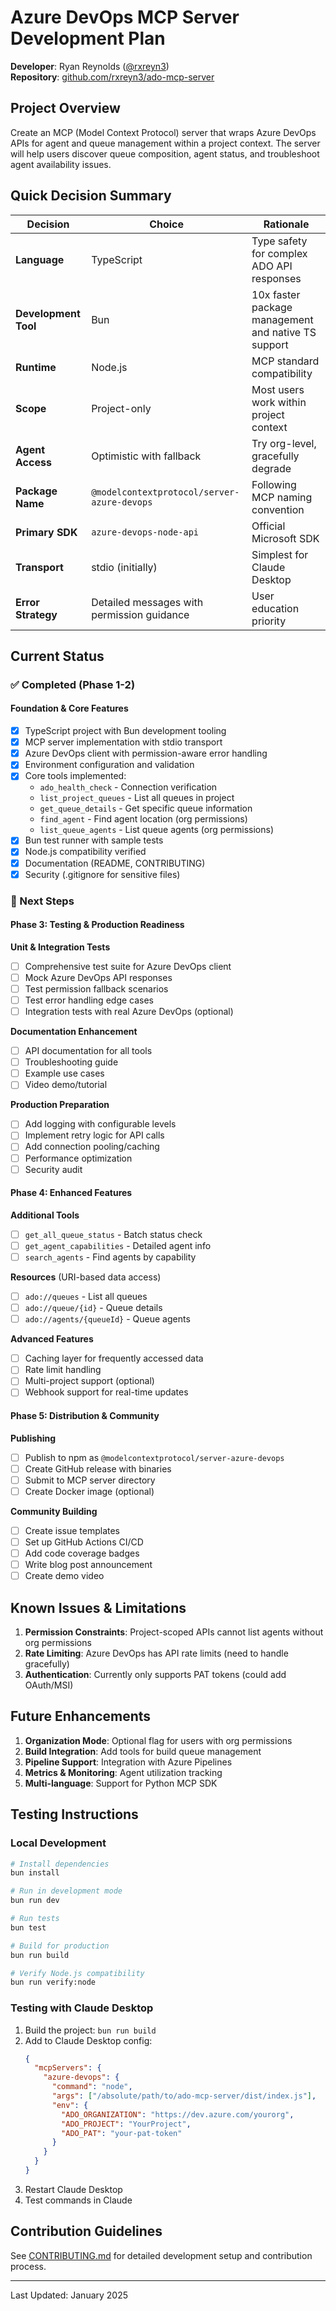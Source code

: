 # Azure DevOps MCP Server Development Plan

**Developer**: Ryan Reynolds ([@rxreyn3](https://github.com/rxreyn3))  
**Repository**: [github.com/rxreyn3/ado-mcp-server](https://github.com/rxreyn3/ado-mcp-server)

## Project Overview

Create an MCP (Model Context Protocol) server that wraps Azure DevOps APIs for agent and queue management within a project context. The server will help users discover queue composition, agent status, and troubleshoot agent availability issues.

## Quick Decision Summary

| Decision | Choice | Rationale |
|----------|--------|-----------|
| **Language** | TypeScript | Type safety for complex ADO API responses |
| **Development Tool** | Bun | 10x faster package management and native TS support |
| **Runtime** | Node.js | MCP standard compatibility |
| **Scope** | Project-only | Most users work within project context |
| **Agent Access** | Optimistic with fallback | Try org-level, gracefully degrade |
| **Package Name** | `@modelcontextprotocol/server-azure-devops` | Following MCP naming convention |
| **Primary SDK** | `azure-devops-node-api` | Official Microsoft SDK |
| **Transport** | stdio (initially) | Simplest for Claude Desktop |
| **Error Strategy** | Detailed messages with permission guidance | User education priority |

## Current Status

### ✅ Completed (Phase 1-2)

#### Foundation & Core Features
- [x] TypeScript project with Bun development tooling
- [x] MCP server implementation with stdio transport
- [x] Azure DevOps client with permission-aware error handling
- [x] Environment configuration and validation
- [x] Core tools implemented:
  - `ado_health_check` - Connection verification
  - `list_project_queues` - List all queues in project
  - `get_queue_details` - Get specific queue information  
  - `find_agent` - Find agent location (org permissions)
  - `list_queue_agents` - List queue agents (org permissions)
- [x] Bun test runner with sample tests
- [x] Node.js compatibility verified
- [x] Documentation (README, CONTRIBUTING)
- [x] Security (.gitignore for sensitive files)

### 🚧 Next Steps

#### Phase 3: Testing & Production Readiness

**Unit & Integration Tests**
- [ ] Comprehensive test suite for Azure DevOps client
- [ ] Mock Azure DevOps API responses
- [ ] Test permission fallback scenarios
- [ ] Test error handling edge cases
- [ ] Integration tests with real Azure DevOps (optional)

**Documentation Enhancement**
- [ ] API documentation for all tools
- [ ] Troubleshooting guide
- [ ] Example use cases
- [ ] Video demo/tutorial

**Production Preparation**
- [ ] Add logging with configurable levels
- [ ] Implement retry logic for API calls
- [ ] Add connection pooling/caching
- [ ] Performance optimization
- [ ] Security audit

#### Phase 4: Enhanced Features

**Additional Tools**
- [ ] `get_all_queue_status` - Batch status check
- [ ] `get_agent_capabilities` - Detailed agent info
- [ ] `search_agents` - Find agents by capability

**Resources** (URI-based data access)
- [ ] `ado://queues` - List all queues
- [ ] `ado://queue/{id}` - Queue details
- [ ] `ado://agents/{queueId}` - Queue agents

**Advanced Features**
- [ ] Caching layer for frequently accessed data
- [ ] Rate limit handling
- [ ] Multi-project support (optional)
- [ ] Webhook support for real-time updates

#### Phase 5: Distribution & Community

**Publishing**
- [ ] Publish to npm as `@modelcontextprotocol/server-azure-devops`
- [ ] Create GitHub release with binaries
- [ ] Submit to MCP server directory
- [ ] Create Docker image (optional)

**Community Building**
- [ ] Create issue templates
- [ ] Set up GitHub Actions CI/CD
- [ ] Add code coverage badges
- [ ] Write blog post announcement
- [ ] Create demo video

## Known Issues & Limitations

1. **Permission Constraints**: Project-scoped APIs cannot list agents without org permissions
2. **Rate Limiting**: Azure DevOps has API rate limits (need to handle gracefully)
3. **Authentication**: Currently only supports PAT tokens (could add OAuth/MSI)

## Future Enhancements

1. **Organization Mode**: Optional flag for users with org permissions
2. **Build Integration**: Add tools for build queue management
3. **Pipeline Support**: Integration with Azure Pipelines
4. **Metrics & Monitoring**: Agent utilization tracking
5. **Multi-language**: Support for Python MCP SDK

## Testing Instructions

### Local Development
```bash
# Install dependencies
bun install

# Run in development mode
bun run dev

# Run tests
bun test

# Build for production
bun run build

# Verify Node.js compatibility
bun run verify:node
```

### Testing with Claude Desktop
1. Build the project: `bun run build`
2. Add to Claude Desktop config:
   ```json
   {
     "mcpServers": {
       "azure-devops": {
         "command": "node",
         "args": ["/absolute/path/to/ado-mcp-server/dist/index.js"],
         "env": {
           "ADO_ORGANIZATION": "https://dev.azure.com/yourorg",
           "ADO_PROJECT": "YourProject",
           "ADO_PAT": "your-pat-token"
         }
       }
     }
   }
   ```
3. Restart Claude Desktop
4. Test commands in Claude

## Contribution Guidelines

See [CONTRIBUTING.md](./CONTRIBUTING.md) for detailed development setup and contribution process.

---

Last Updated: January 2025